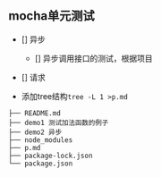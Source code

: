 ## mocha单元测试

* [] 异步
  * [] 异步调用接口的测试，根据项目
* [] 请求


* 添加tree结构`tree -L 1 >p.md`
```
├── README.md
├── demo1 测试加法函数的例子
├── demo2 异步
├── node_modules
├── p.md
├── package-lock.json
└── package.json
```
